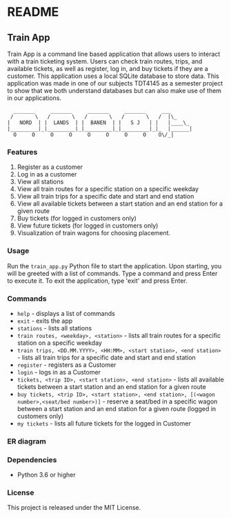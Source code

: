 # README

## Train App

Train App is a command line based application that allows users to interact with a train ticketing system. Users can check train routes, trips, and available tickets, as well as register, log in, and buy tickets if they are a customer. This application uses a local SQLite database to store data. This application was made in one of our subjects TDT4145 as a semester project to show that we both understand databases but can also make use of them in our applications.

```
  _______     _______     _______     _______     ___       
 /       \   /       \   /       \   /       \   /  |\_     
|   NORD  | |  LANDS  | |  BANEN  | |   S J   | |   |____\_ 
|_________|_|_________|_|_________|_|_________|_|_  |______|
  O     O     O     O     O     O     O     O    O\/_|      
```
### Features

1. Register as a customer
2. Log in as a customer
3. View all stations
4. View all train routes for a specific station on a specific weekday
5. View all train trips for a specific date and start and end station
6. View all available tickets between a start station and an end station for a given route
7. Buy tickets (for logged in customers only)
8. View future tickets (for logged in customers only)
9. Visualization of train wagons for choosing placement.

### Usage

Run the `train_app.py` Python file to start the application. Upon starting, you will be greeted with a list of commands. Type a command and press Enter to execute it. To exit the application, type 'exit' and press Enter.

### Commands

* `help` - displays a list of commands
* `exit` - exits the app
* `stations` - lists all stations
* `train routes, <weekday>, <station>` - lists all train routes for a specific station on a specific weekday
* `train trips, <DD.MM.YYYY>, <HH:MM>, <start station>, <end station>` - lists all train trips for a specific date and start and end station
* `register` - registers as a Customer
* `login` - logs in as a Customer
* `tickets, <trip ID>, <start station>, <end station>` - lists all available tickets between a start station and an end station for a given route
* `buy tickets, <trip ID>, <start station>, <end station>, [(<wagon number>,<seat/bed number>)]` - reserve a seat/bed in a specific wagon between a start station and an end station for a given route (logged in customers only)
* `my tickets` - lists all future tickets for the logged in Customer

### ER diagram


### Dependencies

* Python 3.6 or higher

### License

This project is released under the MIT License.